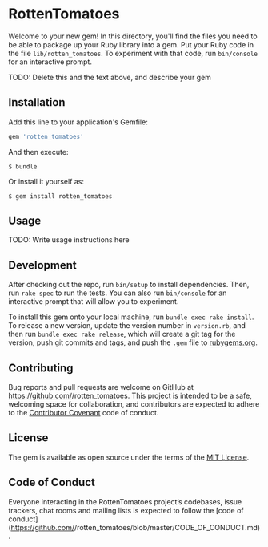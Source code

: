 # RottenTomatoes

Welcome to your new gem! In this directory, you'll find the files you need to be able to package up your Ruby library into a gem. Put your Ruby code in the file `lib/rotten_tomatoes`. To experiment with that code, run `bin/console` for an interactive prompt.

TODO: Delete this and the text above, and describe your gem

## Installation

Add this line to your application's Gemfile:

```ruby
gem 'rotten_tomatoes'
```

And then execute:

    $ bundle

Or install it yourself as:

    $ gem install rotten_tomatoes

## Usage

TODO: Write usage instructions here

## Development

After checking out the repo, run `bin/setup` to install dependencies. Then, run `rake spec` to run the tests. You can also run `bin/console` for an interactive prompt that will allow you to experiment.

To install this gem onto your local machine, run `bundle exec rake install`. To release a new version, update the version number in `version.rb`, and then run `bundle exec rake release`, which will create a git tag for the version, push git commits and tags, and push the `.gem` file to [rubygems.org](https://rubygems.org).

## Contributing

Bug reports and pull requests are welcome on GitHub at https://github.com/<github username>/rotten_tomatoes. This project is intended to be a safe, welcoming space for collaboration, and contributors are expected to adhere to the [Contributor Covenant](http://contributor-covenant.org) code of conduct.

## License

The gem is available as open source under the terms of the [MIT License](https://opensource.org/licenses/MIT).

## Code of Conduct

Everyone interacting in the RottenTomatoes project’s codebases, issue trackers, chat rooms and mailing lists is expected to follow the [code of conduct](https://github.com/<github username>/rotten_tomatoes/blob/master/CODE_OF_CONDUCT.md).
